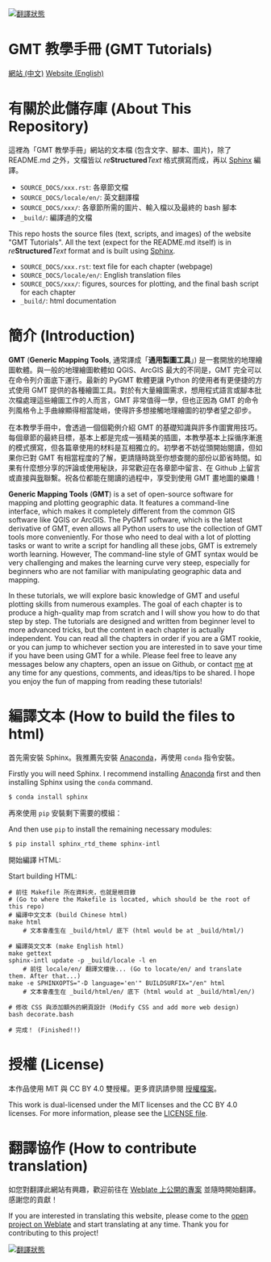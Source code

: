 <a href="https://hosted.weblate.org/engage/gmt-tutorials/">
<img src="https://hosted.weblate.org/widgets/gmt-tutorials/-/svg-badge.svg" alt="翻譯狀態" />
</a>

# GMT 教學手冊 (GMT Tutorials)

[網站 (中文)](http://gmt-tutorials.org)
[Website (English)](http://gmt-tutorials.org/en/)

# 有關於此儲存庫 (About This Repository)

這裡為「GMT 教學手冊」網站的文本檔 (包含文字、腳本、圖片)，除了 README.md 之外，文檔皆以 *re***Structured***Text* 格式撰寫而成，再以 [Sphinx](http://www.sphinx-doc.org/en/stable/index.html) 編譯。

- `SOURCE_DOCS/xxx.rst`: 各章節文檔
- `SOURCE_DOCS/locale/en/`: 英文翻譯檔
- `SOURCE_DOCS/xxx/`: 各章節所需的圖片、輸入檔以及最終的 bash 腳本
- `_build/`: 編譯過的文檔

This repo hosts the source files (text, scripts, and images) of the website "GMT Tutorials". All the text (expect for the README.md itself) is in *re***Structured***Text* format and is built using [Sphinx](http://www.sphinx-doc.org/en/stable/index.html).


- `SOURCE_DOCS/xxx.rst`: text file for each chapter (webpage)
- `SOURCE_DOCS/locale/en/`: English translation files
- `SOURCE_DOCS/xxx/`: figures, sources for plotting, and the final bash script for each chapter
- `_build/`: html documentation

# 簡介 (Introduction)

**GMT** (**Generic Mapping Tools**, 通常譯成「**通用製圖工具**」) 是一套開放的地理繪圖軟體。與一般的地理繪圖軟體如 QGIS、ArcGIS 最大的不同是，GMT 完全可以在命令列介面底下運行。最新的 PyGMT 軟體更讓 Python 的使用者有更便捷的方式使用 GMT 提供的各種繪圖工具。對於有大量繪圖需求，想用程式語言或腳本批次檔處理這些繪圖工作的人而言，GMT 非常值得一學，但也正因為 GMT 的命令列風格令上手曲線顯得相當陡峭，使得許多想接觸地理繪圖的初學者望之卻步。

在本教學手冊中，會透過一個個範例介紹 GMT 的基礎知識與許多作圖實用技巧。每個章節的最終目標，基本上都是完成一張精美的插圖，本教學基本上採循序漸進的模式撰寫，但各篇章使用的材料是互相獨立的。初學者不妨從頭開始閱讀，但如果你已對 GMT 有相當程度的了解，更請隨時跳至你想查閱的部份以節省時間。如果有什麼想分享的評論或使用秘訣，非常歡迎在各章節中留言、在 Github 上留言或直接與[我](mailto:whyjayzheng@gmail.com)聯繫。祝各位都能在閱讀的過程中，享受到使用 GMT 畫地圖的樂趣！

**Generic Mapping Tools** (**GMT**) is a set of open-source software for mapping and plotting geographic data. It features a command-line interface, which makes it completely different from the common GIS software like QGIS or ArcGIS. The PyGMT software, which is the latest derivative of GMT, even allows all Python users to use the collection of GMT tools more conveniently. For those who need to deal with a lot of plotting tasks or want to write a script for handling all these jobs, GMT is extremely worth learning. However, The command-line style of GMT syntax would be very challenging and makes the learning curve very steep, especially for beginners who are not familiar with manipulating geographic data and mapping.

In these tutorials, we will explore basic knowledge of GMT and useful plotting skills from numerous examples. The goal of each chapter is to produce a high-quality map from scratch and I will show you how to do that step by step. The tutorials are designed and written from beginner level to more advanced tricks, but the content in each chapter is actually independent. You can read all the chapters in order if you are a GMT rookie, or you can jump to whichever section you are interested in to save your time if you have been using GMT for a while. Please feel free to leave any messages below any chapters, open an issue on Github, or contact [me](mailto:whyjayzheng@gmail.com) at any time for any questions, comments, and ideas/tips to be shared. I hope you enjoy the fun of mapping from reading these tutorials!

# 編譯文本 (How to build the files to html)

首先需安裝 Sphinx。我推薦先安裝 [Anaconda](https://www.anaconda.com/products/individual)，再使用 ```conda``` 指令安裝。

Firstly you will need Sphinx. I recommend installing [Anaconda](https://www.anaconda.com/products/individual) first and then installing Sphinx using the ```conda``` command.

```
$ conda install sphinx
```

再來使用 ```pip``` 安裝剩下需要的模組：

And then use ```pip``` to install the remaining necessary modules:

```
$ pip install sphinx_rtd_theme sphinx-intl
```

開始編譯 HTML:

Start building HTML:


```
# 前往 Makefile 所在資料夾，也就是根目錄 
# (Go to where the Makefile is located, which should be the root of this repo)
# 編譯中文文本 (build Chinese html)
make html
    # 文本會產生在 _build/html/ 底下 (html would be at _build/html/)

# 編譯英文文本 (make English html)
make gettext
sphinx-intl update -p _build/locale -l en
    # 前往 locale/en/ 翻譯文檔後... (Go to locate/en/ and translate them. After that...)
make -e SPHINXOPTS="-D language='en'" BUILDSURFIX="/en" html
    # 文本會產生在 _build/html/en/ 底下 (html would at _build/html/en/)

# 修改 CSS 與添加額外的網頁設計 (Modify CSS and add more web design)
bash decorate.bash

# 完成！ (Finished!!)
```

# 授權 (License)

本作品使用 MIT 與 CC BY 4.0 雙授權。更多資訊請參閱 [授權檔案](LICENSE.md)。

This work is dual-licensed under the MIT licenses and the CC BY 4.0 licenses. For more information, please see the [LICENSE file](LICENSE.md).

# 翻譯協作 (How to contribute translation)

如您對翻譯此網站有興趣，歡迎前往在 [Weblate 上公開的專案](https://hosted.weblate.org/projects/gmt-tutorials/) 並隨時開始翻譯。感謝您的貢獻！

If you are interested in translating this website, please come to the [open project on Weblate](https://hosted.weblate.org/projects/gmt-tutorials/) and start translating at any time. Thank you for contributing to this project!

<a href="https://hosted.weblate.org/engage/gmt-tutorials/">
<img src="https://hosted.weblate.org/widgets/gmt-tutorials/-/multi-auto.svg" alt="翻譯狀態" />
